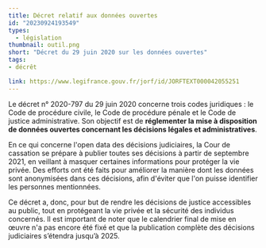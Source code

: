 ```yaml
---
title: Décret relatif aux données ouvertes
id: "20230924193549"
types:
  - législation
thumbnail: outil.png
short: "Décret du 29 juin 2020 sur les données ouvertes"
tags:
- décrêt

link: https://www.legifrance.gouv.fr/jorf/id/JORFTEXT000042055251
---
```


Le décret n° 2020-797 du 29 juin 2020 concerne trois codes juridiques : le Code de procédure civile, le Code de procédure pénale et le Code de justice administrative. Son objectif est de **réglementer la mise à disposition de données ouvertes concernant les décisions légales et administratives**.

En ce qui concerne l'open data des décisions judiciaires, la Cour de cassation se prépare à publier toutes ses décisions à partir de septembre 2021, en veillant à masquer certaines informations pour protéger la vie privée. Des efforts ont été faits pour améliorer la manière dont les données sont anonymisées dans ces décisions, afin d'éviter que l'on puisse identifier les personnes mentionnées.

Ce décret a, donc, pour but de rendre les décisions de justice accessibles au public, tout en protégeant la vie privée et la sécurité des individus concernés. Il est important de noter que le calendrier final de mise en œuvre n'a pas encore été fixé et que la publication complète des décisions judiciaires s’étendra jusqu’à 2025.
